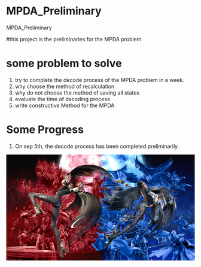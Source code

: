 # MPDA_Preliminary
MPDA_Preliminary

#this  project is the preliminaries for the MPDA problem

# some problem to solve

1. try to complete the decode process of the MPDA problem in a week.
2. why choose the method of recalculation
3. why do not choose the method of saving all states
4. evaluate the time of decoding process
5. write constructive Method for the MPDA



# Some Progress 
1. On sep 5th, the decode process has been completed preliminarily.




![Image text](https://raw.githubusercontent.com/Tesla2fox/MPDA_Preliminary/master/png/__.jpg)

    